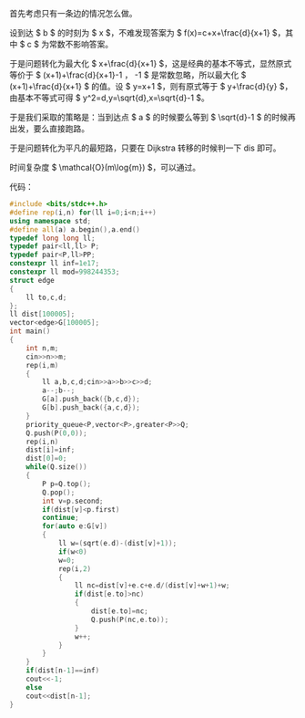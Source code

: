 首先考虑只有一条边的情况怎么做。

设到达 $ b $ 的时刻为 $ x $，不难发现答案为 $ f(x)=c+x+\frac{d}{x+1} $，其中 $ c $ 为常数不影响答案。

于是问题转化为最大化 $ x+\frac{d}{x+1} $，这是经典的基本不等式，显然原式等价于 $ (x+1)+\frac{d}{x+1}-1 $，$ -1 $ 是常数忽略，所以最大化 $ (x+1)+\frac{d}{x+1} $ 的值。设 $ y=x+1 $，则有原式等于 $ y+\frac{d}{y} $，由基本不等式可得 $ y^2=d,y=\sqrt{d},x=\sqrt{d}-1 $。

于是我们采取的策略是：当到达点 $ a $ 的时候要么等到 $ \sqrt{d}-1 $ 的时候再出发，要么直接跑路。

于是问题转化为平凡的最短路，只要在 Dijkstra 转移的时候判一下 dis 即可。

时间复杂度 $ \mathcal{O}(m\log{m}) $，可以通过。

代码：

```cpp
#include <bits/stdc++.h>
#define rep(i,n) for(ll i=0;i<n;i++)
using namespace std;
#define all(a) a.begin(),a.end()
typedef long long ll;
typedef pair<ll,ll> P;
typedef pair<P,ll>PP;
constexpr ll inf=1e17;
constexpr ll mod=998244353;
struct edge
{
	ll to,c,d;
};
ll dist[100005];
vector<edge>G[100005];
int main()
{
	int n,m;
	cin>>n>>m;
	rep(i,m)
	{
		ll a,b,c,d;cin>>a>>b>>c>>d;
		a--;b--;
		G[a].push_back({b,c,d});
		G[b].push_back({a,c,d});
	}
	priority_queue<P,vector<P>,greater<P>>Q;
	Q.push(P(0,0));
	rep(i,n)
	dist[i]=inf;
	dist[0]=0;
	while(Q.size())
	{
		P p=Q.top();
		Q.pop();
		int v=p.second;
		if(dist[v]<p.first)
		continue;
		for(auto e:G[v])
		{
			ll w=(sqrt(e.d)-(dist[v]+1));
			if(w<0)
			w=0;
			rep(i,2)
			{
				ll nc=dist[v]+e.c+e.d/(dist[v]+w+1)+w;
				if(dist[e.to]>nc)
				{
					dist[e.to]=nc;
					Q.push(P(nc,e.to));
				}
				w++;
			}
		}
	}
	if(dist[n-1]==inf)
	cout<<-1;
	else 
	cout<<dist[n-1];
}
```
